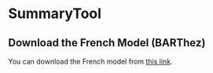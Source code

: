 # SummaryTool

## Download the French Model (BARThez)

You can download the French model from [this link](https://huggingface.co/moussaKam/barthez-orangesum-abstract/tree/main).

